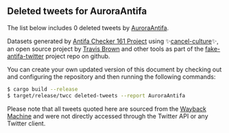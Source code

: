 ## Deleted tweets for AuroraAntifa

The list below includes 0 deleted tweets by
[AuroraAntifa](https://twitter.com/AuroraAntifa).



Datasets generated by [Antifa Checker 161 Project](https://twitter.com/antifacheck161) using ✨[cancel-culture](https://github.com/travisbrown/cancel-culture)✨, an open source project by 
[Travis Brown](https://twitter.com/travisbrown) and other tools as part of the 
[fake-antifa-twitter](https://github.com/antifacheck161/fake-antifa-twitter) project repo on github.

You can create your own updated version of this document by checking out and configuring the
repository and then running the following commands:

```bash
$ cargo build --release
$ target/release/twcc deleted-tweets --report AuroraAntifa
```

Please note that all tweets quoted here are sourced from the
[Wayback Machine](https://web.archive.org) and were not directly accessed through the Twitter API or
any Twitter client.

